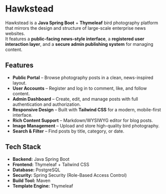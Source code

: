 # Hawkstead

Hawkstead is a **Java Spring Boot** + **Thymeleaf** bird photography platform that mirrors the design and structure of large-scale enterprise news websites.  
It features a **public-facing news-style interface**, a **registered user interaction layer**, and a **secure admin publishing system** for managing content.

## Features

- **Public Portal** – Browse photography posts in a clean, news-inspired layout.
- **User Accounts** – Register and log in to comment, like, and follow content.
- **Admin Dashboard** – Create, edit, and manage posts with full authentication and authorization.
- **Responsive Design** – Built with **Tailwind CSS** for a modern, mobile-first interface.
- **Rich Content Support** – Markdown/WYSIWYG editor for blog posts.
- **Image Management** – Upload and store high-quality bird photography.
- **Search & Filter** – Find posts by title, category, or date.

## Tech Stack

- **Backend:** Java Spring Boot
- **Frontend:** Thymeleaf + Tailwind CSS
- **Database:** PostgreSQL
- **Security:** Spring Security (Role-Based Access Control)
- **Build Tool:** Maven
- **Template Engine:** Thymeleaf
